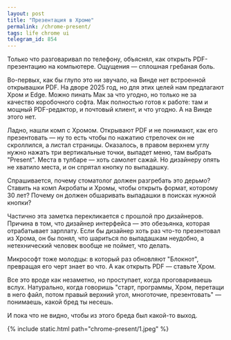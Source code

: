 ```yaml
---
layout: post
title: "Презентация в Хроме"
permalink: /chrome-present/
tags: life chrome ui
telegram_id: 854
---
```


Только что разговаривал по телефону, объяснял, как открыть PDF-презентацию на
компьютере. Ощущения — сплошная гребаная боль.

Во-первых, как бы глупо это ни звучало, на Винде нет встроенной открывашки
PDF. На дворе 2025 год, но для этих целей нам предлагают Хром и Edge. Можно
пинать Мак за что угодно, но только не за качество коробочного софта. Мак
полностью готов к работе: там и мощный PDF-редактор, и почтовый клиент, и что
угодно. А на Винде этого нет.

Ладно, нашли комп с Хромом. Открывают PDF и не понимают, как его презентовать —
ну то есть чтобы по нажатию стрелочек он не скроллился, а листал
страницы. Оказалось, в правом верхнем углу нужно нажать три вертикальные точки,
выпадет меню, там выбрать "Present". Места в тулбаре — хоть самолет сажай. Но
дизайнеру опять не хватило места, и он спрятал кнопку по выпадашку.

Спрашивается, почему стоматолог должен разгребать это дерьмо? Ставить на комп
Акробаты и Хромы, чтобы открыть формат, которому 30 лет? Почему он должен
обшаривать выпадашки в поисках нужной кнопки?

Частично эта заметка перекликается с прошлой про дизайнеров. Причина в том, что
дизайнер интерфейса — это обезьянка, которая отрабатывает зарплату. Если бы
дизайнер хоть раз что-то презентовал из Хрома, он бы понял, что шариться по
выпадашкам неудобно, а нетехнический человек вообще не поймет, что делать.

Микрософт тоже молодцы: в который раз обновляют "Блокнот", превращая его черт
знает во что. А как открыть PDF — ставьте Хром.

Все это вроде как незаметно, но проступает, когда проговариваешь
вслух. Натурально, когда говоришь "старт, программы, Хром, перетащи в него файл,
потом правый верхний угол, многоточие, презентовать" — понимаешь, какой бред ты
несешь.

И пока что не видно, чтобы из этого бреда был какой-то выход.

{% include static.html path="chrome-present/1.jpeg" %}

